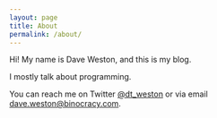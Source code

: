 ```yaml
---
layout: page
title: About
permalink: /about/
---
```


Hi! My name is Dave Weston, and this is my blog.

I mostly talk about programming.

You can reach me on Twitter [@dt_weston](https://twitter.com/dt_weston) or via email [dave.weston@binocracy.com](mailto:dave.weston@binocracy.com).

